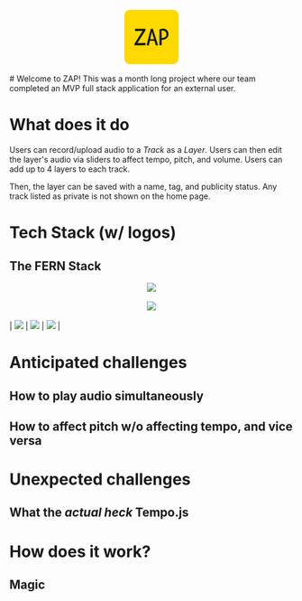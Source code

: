 <p align="center">
  <img src="client/dist/favicon-96x96.png" />
</p>
# Welcome to ZAP!
This was a month long project where our team completed an MVP full stack application for an external user.

# What does it do
Users can record/upload audio to a _Track_ as a _Layer_. Users can then edit the layer's audio via sliders to affect tempo, pitch, and volume. Users can add up to 4 layers to each track.

Then, the layer can be saved with a name, tag, and publicity status. Any track listed as private is not shown on the home page.

# Tech Stack (w/ logos)
## The FERN Stack

<p align="center">
  <img 
       src="https://images.unsplash.com/photo-1599148401005-fe6d7497cb5e?ixlib=rb-1.2.1&ixid=MnwxMjA3fDB8MHxzZWFyY2h8MXx8ZmVybnxlbnwwfHwwfHw%3D&w=1000&q=80" 
       style="width:50%"
  />
</p>

<p align="center">
  <img 
       src="https://www.pngkit.com/png/detail/208-2080867_firebase-logo-firebase-logo-png.png"
       style="width:50%"
  />
</p>

|  ![]("https://www.pngkit.com/png/detail/208-2080867_firebase-logo-firebase-logo-png.png")  |  ![]("https://expressjs.com/images/express-facebook-share.png")  |  ![]("https://brandslogos.com/wp-content/uploads/images/react-logo-vector.svg")  |


# Anticipated challenges
## How to play audio simultaneously
## How to affect pitch w/o affecting tempo, and vice versa

# Unexpected challenges
## What the _actual heck_ Tempo.js

# How does it work?
## Magic
